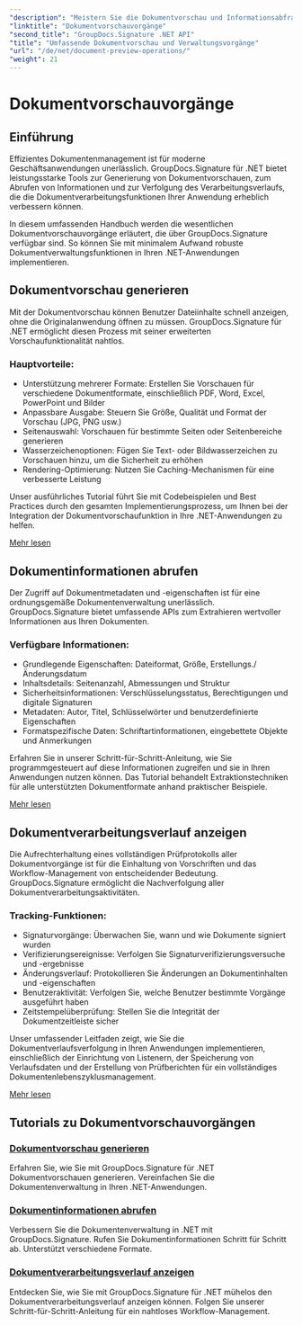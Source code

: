 ```yaml
---
"description": "Meistern Sie die Dokumentvorschau und Informationsabfrage mit GroupDocs.Signature für .NET. Erfahren Sie, wie Sie Vorschauen generieren, Metadaten extrahieren und den Dokumentverlauf in Ihren Anwendungen verfolgen."
"linktitle": "Dokumentvorschauvorgänge"
"second_title": "GroupDocs.Signature .NET API"
"title": "Umfassende Dokumentvorschau und Verwaltungsvorgänge"
"url": "/de/net/document-preview-operations/"
"weight": 21
---
```


# Dokumentvorschauvorgänge

## Einführung

Effizientes Dokumentenmanagement ist für moderne Geschäftsanwendungen unerlässlich. GroupDocs.Signature für .NET bietet leistungsstarke Tools zur Generierung von Dokumentvorschauen, zum Abrufen von Informationen und zur Verfolgung des Verarbeitungsverlaufs, die die Dokumentverarbeitungsfunktionen Ihrer Anwendung erheblich verbessern können.

In diesem umfassenden Handbuch werden die wesentlichen Dokumentvorschauvorgänge erläutert, die über GroupDocs.Signature verfügbar sind. So können Sie mit minimalem Aufwand robuste Dokumentverwaltungsfunktionen in Ihren .NET-Anwendungen implementieren.

## Dokumentvorschau generieren

Mit der Dokumentvorschau können Benutzer Dateiinhalte schnell anzeigen, ohne die Originalanwendung öffnen zu müssen. GroupDocs.Signature für .NET ermöglicht diesen Prozess mit seiner erweiterten Vorschaufunktionalität nahtlos.

### Hauptvorteile:
- Unterstützung mehrerer Formate: Erstellen Sie Vorschauen für verschiedene Dokumentformate, einschließlich PDF, Word, Excel, PowerPoint und Bilder
- Anpassbare Ausgabe: Steuern Sie Größe, Qualität und Format der Vorschau (JPG, PNG usw.)
- Seitenauswahl: Vorschauen für bestimmte Seiten oder Seitenbereiche generieren
- Wasserzeichenoptionen: Fügen Sie Text- oder Bildwasserzeichen zu Vorschauen hinzu, um die Sicherheit zu erhöhen
- Rendering-Optimierung: Nutzen Sie Caching-Mechanismen für eine verbesserte Leistung

Unser ausführliches Tutorial führt Sie mit Codebeispielen und Best Practices durch den gesamten Implementierungsprozess, um Ihnen bei der Integration der Dokumentvorschaufunktion in Ihre .NET-Anwendungen zu helfen.

[Mehr lesen](./generate-document-preview/)

## Dokumentinformationen abrufen

Der Zugriff auf Dokumentmetadaten und -eigenschaften ist für eine ordnungsgemäße Dokumentenverwaltung unerlässlich. GroupDocs.Signature bietet umfassende APIs zum Extrahieren wertvoller Informationen aus Ihren Dokumenten.

### Verfügbare Informationen:
- Grundlegende Eigenschaften: Dateiformat, Größe, Erstellungs./Änderungsdatum
- Inhaltsdetails: Seitenanzahl, Abmessungen und Struktur
- Sicherheitsinformationen: Verschlüsselungsstatus, Berechtigungen und digitale Signaturen
- Metadaten: Autor, Titel, Schlüsselwörter und benutzerdefinierte Eigenschaften
- Formatspezifische Daten: Schriftartinformationen, eingebettete Objekte und Anmerkungen

Erfahren Sie in unserer Schritt-für-Schritt-Anleitung, wie Sie programmgesteuert auf diese Informationen zugreifen und sie in Ihren Anwendungen nutzen können. Das Tutorial behandelt Extraktionstechniken für alle unterstützten Dokumentformate anhand praktischer Beispiele.

[Mehr lesen](./retrieve-document-information/)

## Dokumentverarbeitungsverlauf anzeigen

Die Aufrechterhaltung eines vollständigen Prüfprotokolls aller Dokumentvorgänge ist für die Einhaltung von Vorschriften und das Workflow-Management von entscheidender Bedeutung. GroupDocs.Signature ermöglicht die Nachverfolgung aller Dokumentverarbeitungsaktivitäten.

### Tracking-Funktionen:
- Signaturvorgänge: Überwachen Sie, wann und wie Dokumente signiert wurden
- Verifizierungsereignisse: Verfolgen Sie Signaturverifizierungsversuche und -ergebnisse
- Änderungsverlauf: Protokollieren Sie Änderungen an Dokumentinhalten und -eigenschaften
- Benutzeraktivität: Verfolgen Sie, welche Benutzer bestimmte Vorgänge ausgeführt haben
- Zeitstempelüberprüfung: Stellen Sie die Integrität der Dokumentzeitleiste sicher

Unser umfassender Leitfaden zeigt, wie Sie die Dokumentverlaufsverfolgung in Ihren Anwendungen implementieren, einschließlich der Einrichtung von Listenern, der Speicherung von Verlaufsdaten und der Erstellung von Prüfberichten für ein vollständiges Dokumentenlebenszyklusmanagement.

[Mehr lesen](./view-document-processing-history/)

## Tutorials zu Dokumentvorschauvorgängen

### [Dokumentvorschau generieren](./generate-document-preview/)
Erfahren Sie, wie Sie mit GroupDocs.Signature für .NET Dokumentvorschauen generieren. Vereinfachen Sie die Dokumentenverwaltung in Ihren .NET-Anwendungen.

### [Dokumentinformationen abrufen](./retrieve-document-information/)
Verbessern Sie die Dokumentenverwaltung in .NET mit GroupDocs.Signature. Rufen Sie Dokumentinformationen Schritt für Schritt ab. Unterstützt verschiedene Formate.

### [Dokumentverarbeitungsverlauf anzeigen](./view-document-processing-history/)
Entdecken Sie, wie Sie mit GroupDocs.Signature für .NET mühelos den Dokumentverarbeitungsverlauf anzeigen können. Folgen Sie unserer Schritt-für-Schritt-Anleitung für ein nahtloses Workflow-Management.